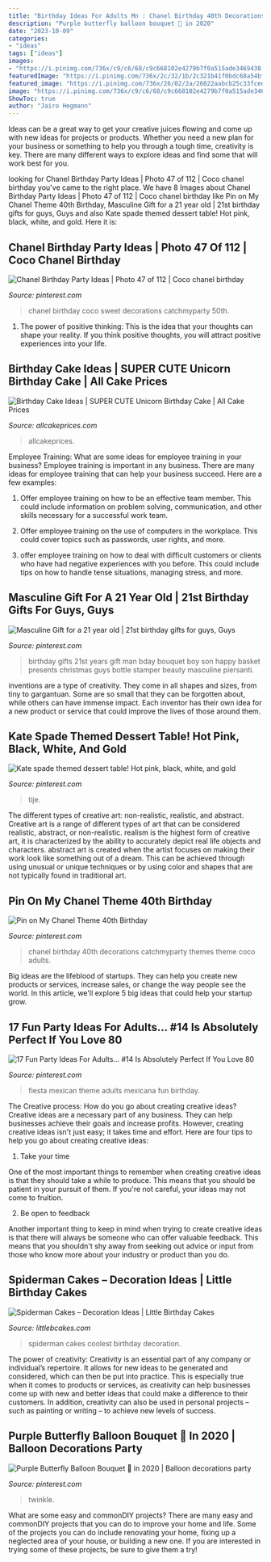 ```yaml
---
title: "Birthday Ideas For Adults Mn : Chanel Birthday 40th Decorations Catchmyparty Themes Theme Coco Adults"
description: "Purple butterfly balloon bouquet 🦋 in 2020"
date: "2023-10-09"
categories:
- "ideas"
tags: ["ideas"]
images:
- "https://i.pinimg.com/736x/c9/c6/68/c9c668102e4279b7f0a515ade3469438.jpg"
featuredImage: "https://i.pinimg.com/736x/2c/32/1b/2c321b41f0bdc68a54bfa1620031ceef--boss-gifts-man-gifts.jpg"
featured_image: "https://i.pinimg.com/736x/26/02/2a/26022aabcb25c33fcedb9c62927ccf06.jpg"
image: "https://i.pinimg.com/736x/c9/c6/68/c9c668102e4279b7f0a515ade3469438.jpg"
ShowToc: true
author: "Jairo Hegmann"
---
```



Ideas can be a great way to get your creative juices flowing and come up with new ideas for projects or products. Whether you need a new plan for your business or something to help you through a tough time, creativity is key. There are many different ways to explore ideas and find some that will work best for you.

	

		
looking for Chanel Birthday Party Ideas | Photo 47 of 112 | Coco chanel birthday you've came to the right place. We have 8 Images about Chanel Birthday Party Ideas | Photo 47 of 112 | Coco chanel birthday like Pin on My Chanel Theme 40th Birthday, Masculine Gift for a 21 year old | 21st birthday gifts for guys, Guys and also Kate spade themed dessert table! Hot pink, black, white, and gold. Here it is:
		
    
## Chanel Birthday Party Ideas | Photo 47 Of 112 | Coco Chanel Birthday

<img loading=lazy src="https://i.pinimg.com/736x/16/71/f8/1671f8bd7a844afef10f91e503bf55a5--chanel-birthday-party-birthday-party-ideas.jpg" onerror="this.onerror=null;this.src='https://tse4.mm.bing.net/th?id=OIP.D2I8TUwE6TuTJFM8uzHkWQHaLG&amp;pid=15.1';" alt="Chanel Birthday Party Ideas | Photo 47 of 112 | Coco chanel birthday">

_Source: pinterest.com_

>chanel birthday coco sweet decorations catchmyparty 50th. 

	

1. The power of positive thinking: This is the idea that your thoughts can shape your reality. If you think positive thoughts, you will attract positive experiences into your life.

    
## Birthday Cake Ideas | SUPER CUTE Unicorn Birthday Cake | All Cake Prices

<img loading=lazy src="http://www.allcakeprices.com/wp-content/uploads/2017/05/Wanna-Be-a-Super-Mom-Order-This-SUPER-CUTE-Unicorn-Birthday-Cake-From-Craftsy.jpg" onerror="this.onerror=null;this.src='https://tse3.mm.bing.net/th?id=OIP.ImcPmbK-ND7FNlAS32gp8wHaIb&amp;pid=15.1';" alt="Birthday Cake Ideas | SUPER CUTE Unicorn Birthday Cake | All Cake Prices">

_Source: allcakeprices.com_

>allcakeprices. 

	

Employee Training: What are some ideas for employee training in your business?
Employee training is important in any business. There are many ideas for employee training that can help your business succeed. Here are a few examples:
1. Offer employee training on how to be an effective team member. This could include information on problem solving, communication, and other skills necessary for a successful work team.

2. Offer employee training on the use of computers in the workplace. This could cover topics such as passwords, user rights, and more.

3. offer employee training on how to deal with difficult customers or clients who have had negative experiences with you before. This could include tips on how to handle tense situations, managing stress, and more.

    
## Masculine Gift For A 21 Year Old | 21st Birthday Gifts For Guys, Guys

<img loading=lazy src="https://i.pinimg.com/736x/2c/32/1b/2c321b41f0bdc68a54bfa1620031ceef--boss-gifts-man-gifts.jpg" onerror="this.onerror=null;this.src='https://tse2.mm.bing.net/th?id=OIP.JYjg1JD2GOiEUV4md9k-sQHaJ4&amp;pid=15.1';" alt="Masculine Gift for a 21 year old | 21st birthday gifts for guys, Guys">

_Source: pinterest.com_

>birthday gifts 21st years gift man bday bouquet boy son happy basket presents christmas guys bottle stamper beauty masculine piersanti. 

	

inventions are a type of creativity. They come in all shapes and sizes, from tiny to gargantuan. Some are so small that they can be forgotten about, while others can have immense impact. Each inventor has their own idea for a new product or service that could improve the lives of those around them.

    
## Kate Spade Themed Dessert Table! Hot Pink, Black, White, And Gold

<img loading=lazy src="https://i.pinimg.com/736x/c9/c6/68/c9c668102e4279b7f0a515ade3469438.jpg" onerror="this.onerror=null;this.src='https://tse3.mm.bing.net/th?id=OIP._21NUkjGJflJXq7KmTc7iwHaJ3&amp;pid=15.1';" alt="Kate spade themed dessert table! Hot pink, black, white, and gold">

_Source: pinterest.com_

>tije. 

	

The different types of creative art: non-realistic, realistic, and abstract.
Creative art is a range of different types of art that can be considered realistic, abstract, or non-realistic. realism is the highest form of creative art, it is characterized by the ability to accurately depict real life objects and characters. abstract art is created when the artist focuses on making their work look like something out of a dream. This can be achieved through using unusual or unique techniques or by using color and shapes that are not typically found in traditional art.

    
## Pin On My Chanel Theme 40th Birthday

<img loading=lazy src="https://i.pinimg.com/736x/0c/11/54/0c11540624a50342324444517396f0ee.jpg" onerror="this.onerror=null;this.src='https://tse4.mm.bing.net/th?id=OIP.lIJKFU9zk71TkBYX73XD1AHaJ4&amp;pid=15.1';" alt="Pin on My Chanel Theme 40th Birthday">

_Source: pinterest.com_

>chanel birthday 40th decorations catchmyparty themes theme coco adults. 

	

Big ideas are the lifeblood of startups. They can help you create new products or services, increase sales, or change the way people see the world. In this article, we'll explore 5 big ideas that could help your startup grow.

    
## 17 Fun Party Ideas For Adults… #14 Is Absolutely Perfect If You Love 80

<img loading=lazy src="https://i.pinimg.com/736x/a9/6f/4b/a96f4bce222195c07b5db5eeb87b382c--fiesta-mexicana-ideas-fiesta-ideas.jpg" onerror="this.onerror=null;this.src='https://tse3.mm.bing.net/th?id=OIP.gWBtLNu8kDmHlE04RR0G0gHaLG&amp;pid=15.1';" alt="17 Fun Party Ideas For Adults… #14 Is Absolutely Perfect If You Love 80">

_Source: pinterest.com_

>fiesta mexican theme adults mexicana fun birthday. 

	

The Creative process: How do you go about creating creative ideas?
Creative ideas are a necessary part of any business. They can help businesses achieve their goals and increase profits. However, creating creative ideas isn't just easy; it takes time and effort. Here are four tips to help you go about creating creative ideas:
1. Take your time

One of the most important things to remember when creating creative ideas is that they should take a while to produce. This means that you should be patient in your pursuit of them. If you're not careful, your ideas may not come to fruition.

2. Be open to feedback

Another important thing to keep in mind when trying to create creative ideas is that there will always be someone who can offer valuable feedback. This means that you shouldn't shy away from seeking out advice or input from those who know more about your industry or product than you do.

    
## Spiderman Cakes – Decoration Ideas | Little Birthday Cakes

<img loading=lazy src="http://www.littlebcakes.com/wp-content/uploads/2013/08/Coolest-Spiderman-Cakes.jpg" onerror="this.onerror=null;this.src='https://tse3.mm.bing.net/th?id=OIP.2OJg4Xqn8HPgb33aBSNb5AHaJ4&amp;pid=15.1';" alt="Spiderman Cakes – Decoration Ideas | Little Birthday Cakes">

_Source: littlebcakes.com_

>spiderman cakes coolest birthday decoration. 

	

The power of creativity:
Creativity is an essential part of any company or individual’s repertoire. It allows for new ideas to be generated and considered, which can then be put into practice. This is especially true when it comes to products or services, as creativity can help businesses come up with new and better ideas that could make a difference to their customers. In addition, creativity can also be used in personal projects – such as painting or writing – to achieve new levels of success.

    
## Purple Butterfly Balloon Bouquet 🦋 In 2020 | Balloon Decorations Party

<img loading=lazy src="https://i.pinimg.com/736x/26/02/2a/26022aabcb25c33fcedb9c62927ccf06.jpg" onerror="this.onerror=null;this.src='https://tse2.mm.bing.net/th?id=OIP.y_kgI9akdefuBlCY6mZX6gHaJ3&amp;pid=15.1';" alt="Purple Butterfly Balloon Bouquet 🦋 in 2020 | Balloon decorations party">

_Source: pinterest.com_

>twinkle. 

	

What are some easy and commonDIY projects?
There are many easy and commonDIY projects that you can do to improve your home and life. Some of the projects you can do include renovating your home, fixing up a neglected area of your house, or building a new one. If you are interested in trying some of these projects, be sure to give them a try!

